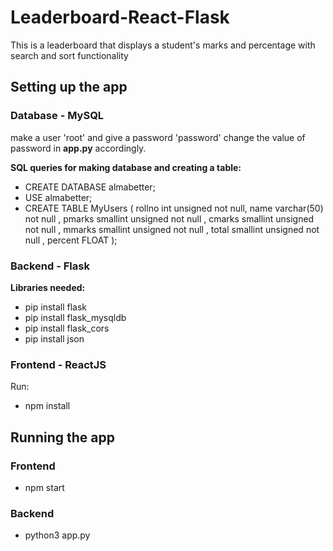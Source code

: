 # Leaderboard-React-Flask
This is a leaderboard that displays a student's marks and percentage
with search and sort functionality

## Setting up the app

### Database - MySQL

make a user 'root' and give a password 'password' change the value of password
in **app.py** accordingly.

**SQL queries for making database and creating a table:**
- CREATE DATABASE almabetter;
- USE almabetter;
- CREATE TABLE MyUsers ( rollno int unsigned not null, name varchar(50) not null ,
  pmarks smallint unsigned not null , cmarks smallint unsigned not null , mmarks smallint unsigned not null , 
  total smallint unsigned not null , percent FLOAT );


### Backend - Flask
**Libraries needed:**
- pip install flask
- pip install flask_mysqldb
- pip install flask_cors
- pip install json

### Frontend - ReactJS
Run:
- npm install


## Running the app

### Frontend
- npm start

### Backend
- python3 app.py